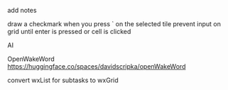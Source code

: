 add notes

draw a checkmark when you press ` on the selected tile
prevent input on grid until enter is pressed or cell is clicked

AI

OpenWakeWord
https://huggingface.co/spaces/davidscripka/openWakeWord

convert wxList for subtasks to wxGrid